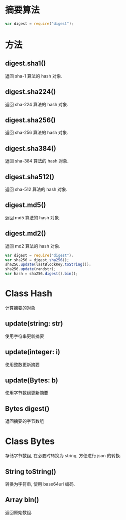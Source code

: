# 摘要算法

```javascript
var digest = require("digest");
```

# 方法

## digest.sha1()

返回 sha-1 算法的 hash 对象.

## digest.sha224()

返回 sha-224 算法的 hash 对象.

## digest.sha256()

返回 sha-256 算法的 hash 对象.

## digest.sha384()

返回 sha-384 算法的 hash 对象.

## digest.sha512()

返回 sha-512 算法的 hash 对象.

## digest.md5()

返回 md5 算法的 hash 对象.

## digest.md2()

返回 md2 算法的 hash 对象.

```javascript
var digest = require("digest");
var sha256 = digest.sha256();
sha256.update(lastBlockKey.toString());
sha256.update(randstr);
var hash = sha256.digest().bin();
```


# Class Hash

计算摘要的对象

## update(string: str)

使用字符串更新摘要

## update(integer: i)

使用整数更新摘要

## update(Bytes: b)

使用字节数组更新摘要

## Bytes digest()

返回摘要的字节数组


# Class Bytes

存储字节数组, 在必要时转换为 string, 方便进行 json 的转换.

## String toString()

转换为字符串, 使用 base64url 编码.

## Array bin()

返回原始数组.